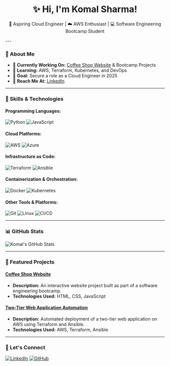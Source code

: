 <div align="center">

# ✨ Hi, I'm Komal Sharma!

🚀 Aspiring Cloud Engineer | ☁️ AWS Enthusiast | 💻 Software Engineering Bootcamp Student

</div>
---

### 📖 About Me
- 🔹 **Currently Working On:** [Coffee Shop Website](https://github.com/komals-1494/komal-sharma-coffeeshop) & Bootcamp Projects
- 🔹 **Learning:** AWS, Terraform, Kubernetes, and DevOps
- 🔹 **Goal:** Secure a role as a Cloud Engineer in 2025
- 🔹 **Reach Me At:** [LinkedIn](https://www.linkedin.com/in/komal-sharma-cs/)

---

### 🔧 Skills & Technologies
#### **Programming Languages:**
<div>
  <img src="https://img.shields.io/badge/Python-3776AB?style=for-the-badge&logo=python&logoColor=white" alt="Python">
  <img src="https://img.shields.io/badge/JavaScript-F7DF1E?style=for-the-badge&logo=javascript&logoColor=black" alt="JavaScript">
</div>

#### **Cloud Platforms:**
<div>
  <img src="https://img.shields.io/badge/AWS-232F3E?style=for-the-badge&logo=amazonaws&logoColor=white" alt="AWS">
  <img src="https://img.shields.io/badge/Azure-0078D4?style=for-the-badge&logo=microsoftazure&logoColor=white" alt="Azure">
</div>

#### **Infrastructure as Code:**
<div>
  <img src="https://img.shields.io/badge/Terraform-623CE4?style=for-the-badge&logo=terraform&logoColor=white" alt="Terraform">
  <img src="https://img.shields.io/badge/Ansible-EE0000?style=for-the-badge&logo=ansible&logoColor=white" alt="Ansible">
</div>

#### **Containerization & Orchestration:**
<div>
  <img src="https://img.shields.io/badge/Docker-2496ED?style=for-the-badge&logo=docker&logoColor=white" alt="Docker">
  <img src="https://img.shields.io/badge/Kubernetes-326CE5?style=for-the-badge&logo=kubernetes&logoColor=white" alt="Kubernetes">
</div>

#### **Other Tools & Platforms:**
<div>
  <img src="https://img.shields.io/badge/Git-F05032?style=for-the-badge&logo=git&logoColor=white" alt="Git">
  <img src="https://img.shields.io/badge/Linux-FCC624?style=for-the-badge&logo=linux&logoColor=black" alt="Linux">
  <img src="https://img.shields.io/badge/CI%2FCD-4285F4?style=for-the-badge&logo=googlecloud&logoColor=white" alt="CI/CD">
</div>

---

### 📊 GitHub Stats
![Komal's GitHub Stats](https://github-readme-stats.vercel.app/api?username=komals-1494&show_icons=true&theme=radical)

---

### 🌟 Featured Projects

#### **[Coffee Shop Website](https://github.com/komals-1494/komal-sharma-coffeeshop)**
- **Description:** An interactive website project built as part of a software engineering bootcamp.
- **Technologies Used:** HTML, CSS, JavaScript

#### **[Two-Tier Web Application Automation](https://github.com/komals-1494/two-tier-web-application-automation-impressive-neighbour)**
- **Description:** Automated deployment of a two-tier web application on AWS using Terraform and Ansible.
- **Technologies Used:** AWS, Terraform, Ansible

---

### 🔗 Let's Connect
[![LinkedIn](https://img.shields.io/badge/LinkedIn-0077B5?style=for-the-badge&logo=linkedin&logoColor=white)](https://www.linkedin.com/in/komal-sharma-cs/)
[![GitHub](https://img.shields.io/badge/GitHub-181717?style=for-the-badge&logo=github&logoColor=white)](https://github.com/komals-1494)

<!--

### 🔧 Skills & Technologies
#### **Programming Languages:**
- Python
- JavaScript

#### **Cloud Platforms:**
- AWS (S3, CloudFront, EC2, IAM)
- Azure

#### **Infrastructure as Code:**
- Terraform
- Ansible

#### **Containerization & Orchestration:**
- Docker
- Kubernetes

#### **Other Tools & Platforms:**
- Git & GitHub
- CI/CD Pipelines
- Linux

---

<!--
**komals-1494/komals-1494** is a ✨ _special_ ✨ repository because its `README.md` (this file) appears on your GitHub profile.
<!--
Here are some ideas to get you started:

- 🔭 I’m currently working on ...
- 🌱 I’m currently learning ...
- 👯 I’m looking to collaborate on ...
- 🤔 I’m looking for help with ...
- 💬 Ask me about ...
- 📫 How to reach me: ...
- 😄 Pronouns: ...
- ⚡ Fun fact: ...

<h2 align="center"> 👋 Hi, there </h2>
  <p align="center">
    I am an enthusiast Cloud Architect. 
  </p>
  <p align='center'>
    <a href="https://www.linkedin.com/in/atoosanasiri/"><img src="https://img.shields.io/badge/linkedin-%230077B5.svg?&style=for-the-badge&logo=linkedin&logoColor=white" target="_blank" /></a>&nbsp;&nbsp;&nbsp;&nbsp;
    <a href="https://medium.com/@atoosanasiri"><img src="https://img.shields.io/badge/Medium%20-%231572B6.svg?&style=for-the-badge&logo=medium&logoColor=white" target="_blank" /></a>&nbsp;&nbsp;&nbsp;
    <a href="https://twitter.com/atoosanasiri"><img src="https://img.shields.io/badge/twitter-%231DA1F2.svg?&style=for-the-badge&logo=twitter&logoColor=white" target="_blank" /></a>&nbsp;&nbsp;&nbsp;&nbsp;
  </p>
  <p align="center">
    <img src="https://komarev.com/ghpvc/?username=atoosanasiri-seneca&color=&color=dc143c&style=plastic" alt="https://github.com/atoosanasiri-seneca" align="center" />
  </p>

  <p align='center'>
    <a href="#"><img src="https://github-readme-stats.vercel.app/api?username=atoosanasiri-seneca&show_icons=true&count_private=true&theme=dark" width="350"></a>
  </p>

  <p align='center'>
    <img alt="GitHub Repo stars" src="https://img.shields.io/github/stars/atoosanasiri-seneca/beautify-github-profile?style=flat-square">
    <img alt="GitHub forks" src="https://img.shields.io/github/forks/atoosanasiri-seneca/beautify-github-profile?style=flat-square">
    <img alt="GitHub watchers" src="https://img.shields.io/github/watchers/atoosanasiri-seneca/beautify-github-profile?style=flat-square">
    <img alt="GitHub contributors" src="https://img.shields.io/github/contributors/atoosanasiri-seneca/beautify-github-profile?color=blue&style=flat-square">
    <img alt="GitHub last commit" src="https://img.shields.io/github/last-commit/atoosanasiri-seneca/beautify-github-profile?color=blue&style=flat-square">
    <img alt="GitHub" src="https://img.shields.io/github/license/atoosanasiri-seneca/beautify-github-profile?color=blue&style=flat-square">
    <img alt="GitHub closed issues" src="https://img.shields.io/github/issues-closed/atoosanasiri-seneca/beautify-github-profile?color=blue&style=flat-square">
    <img alt="GitHub closed pull requests" src="https://img.shields.io/github/issues-pr-closed/atoosanasiri-seneca/beautify-github-profile?color=blue&style=flat-square">
  </p>

  <p align='center'>    
    <img alt="GitHub closed pull requests" src="http://github-profile-summary-cards.vercel.app/api/cards/profile-details?username=atoosanasiri-seneca&theme=default" />
    <img alt="GitHub closed pull requests" src="http://github-profile-summary-cards.vercel.app/api/cards/productive-time?username=atoosanasiri-seneca&theme=default" />
    <img alt="GitHub closed pull requests" src="http://github-profile-summary-cards.vercel.app/api/cards/stats?username=atoosanasiri-seneca&theme=default" />
  </p>
<hr>

<h2 align="center"> 🔭 Data Science Tools </h2>
<p align="center">
  <img src="https://img.shields.io/badge/Python-3776AB?logo=python&logoColor=fff&style=for-the-badge" />&nbsp;&nbsp;&nbsp;
  <img src="https://img.shields.io/badge/TensorFlow-FF6F00?logo=tensorflow&logoColor=fff&style=for-the-badge" />&nbsp;&nbsp;&nbsp;
  <img src="https://img.shields.io/badge/Streamlit-FF4B4B?logo=streamlit&logoColor=fff&style=for-the-badge" />&nbsp;&nbsp;&nbsp;
  <img src="https://img.shields.io/badge/PyTorch-EE4C2C?logo=pytorch&logoColor=fff&style=for-the-badge" />&nbsp;&nbsp;&nbsp;
  <img src="https://img.shields.io/badge/-script-276DC3.svg?style=for-the-badge&logo=R  " />&nbsp;&nbsp;&nbsp;
  <img src="https://img.shields.io/badge/Keras-FF0000?style=for-the-badge&logo=keras&logoColor=white" />&nbsp;&nbsp;
  <img src="https://img.shields.io/badge/Flask-000000?style=for-the-badge&logo=flask&logoColor=white" />&nbsp;&nbsp;  
</p>

<hr>

<h2 align="center"> ☁️ Cloud Stack </h2>
<p align="center">
  <img src="https://img.shields.io/badge/azure-%230072C6.svg?style=for-the-badge&logo=microsoftazure&logoColor=white" />&nbsp;&nbsp;&nbsp;
  <img src="https://img.shields.io/badge/AWS-%23FF9900.svg?style=for-the-badge&logo=amazon-aws&logoColor=white" />&nbsp;&nbsp;&nbsp;
  <img src="https://img.shields.io/badge/GoogleCloud-%234285F4.svg?style=for-the-badge&logo=google-cloud&logoColor=white" />&nbsp;&nbsp;&nbsp;
  <img src="https://img.shields.io/badge/Openstack-%23f01742.svg?style=for-the-badge&logo=openstack&logoColor=white" />&nbsp;&nbsp;&nbsp;
</p>

<hr>

<h2 align="center"> ⚙️ DevOps Platforms </h2>
<p align="center">
  <img src="https://img.shields.io/badge/docker-%230db7ed.svg?style=for-the-badge&logo=docker&logoColor=white" />&nbsp;&nbsp;&nbsp;
  <img src="https://img.shields.io/badge/kubernetes-%23326ce5.svg?style=for-the-badge&logo=kubernetes&logoColor=white" />&nbsp;&nbsp;&nbsp;
  <img src="https://img.shields.io/badge/ansible-%231A1918.svg?style=for-the-badge&logo=ansible&logoColor=white" />&nbsp;&nbsp;&nbsp;
  <img src="https://img.shields.io/badge/nginx-%23009639.svg?style=for-the-badge&logo=nginx&logoColor=white" />&nbsp;&nbsp;&nbsp;
  <img src="https://img.shields.io/badge/jenkins-%232C5263.svg?style=for-the-badge&logo=jenkins&logoColor=white" />&nbsp;&nbsp;&nbsp;
  <img src="https://img.shields.io/badge/Apache%20Airflow-017CEE?style=for-the-badge&logo=Apache%20Airflow&logoColor=white" />&nbsp;&nbsp;&nbsp;
</p>

<hr>

<h2 align="center"> 📚 Current Courses </h2>
<p align="center">
<p><a href="https://azure-project-winter2024.github.io/">
<img src="./images/azureprojectwinter2024.png" alt="Azure Project Winter2024" align="center"  target="_blank">
</a></p>
-->
